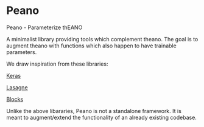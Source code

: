 # Peano
Peano - Parameterize thEANO

A minimalist library providing tools which complement theano. The goal is to 
augment theano with functions which also happen to have trainable parameters.

We draw inspiration from these libraries:

[Keras](https://github.com/fchollet/keras)

[Lasagne](https://github.com/Lasagne/Lasagne)

[Blocks](https://github.com/mila-udem/blocks)

Unlike the above libararies, Peano is not a standalone framework. It is meant 
to augment/extend the functionality of an already existing codebase.
